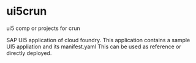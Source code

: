 # ui5crun
ui5 comp or projects for crun

SAP UI5 application of cloud foundry. 
This application contains a sample UI5 appliation and its manifest.yaml This can be used as reference or directly deployed.
